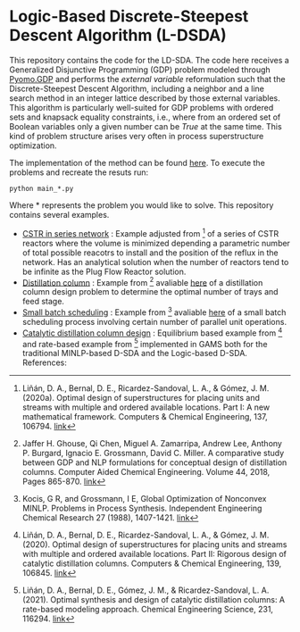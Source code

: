 # Logic-Based Discrete-Steepest Descent Algorithm (L-DSDA)
This repository contains the code for the LD-SDA. The code here receives a Generalized Disjunctive Programming (GDP) problem modeled through [Pyomo.GDP](https://pyomo.readthedocs.io/en/latest/modeling_extensions/gdp/modeling.html) and performs the *external variable* reformulation such that the Discrete-Steepest Descent Algorithm, including a neighbor and a line search method in an integer lattice described by those external variables.
This algorithm is particularly well-suited for GDP problems with ordered sets and knapsack equality constraints, i.e., where from an ordered set of Boolean variables only a given number can be *True* at the same time.
This kind of problem structure arises very often in process superstructure optimization.

The implementation of the method can be found [here](gdp/dsda). To execute the problems and recreate the resuts run:

``python main_*.py``

Where * represents the problem you would like to solve.
This repository contains several examples.
- [CSTR in series network](gdp/cstr) : Example adjusted from [^1] of a series of CSTR reactors where the volume is minimized depending a parametric number of total possible reacotrs to install and the position of the reflux in the network. Has an analytical solution when the number of reactors tend to be infinite as the Plug Flow Reactor solution.
- [Distillation column](gdp/column) : Example from [^2] avaliable [here](https://github.com/grossmann-group/gdplib/tree/master/gdplib/gdp_col) of a distillation column design problem to determine the optimal number of trays and feed stage.
- [Small batch scheduling](gdp/smallbatch) : Example from [^3] avaliable [here](https://www.gams.com/33/gamslib_ml/libhtml/gamslib_batchdes.html) of a small batch scheduling process involving certain number of parallel unit operations.
- [Catalytic distillation column design](catalytic_distillation) : Equilibrium based example from [^4] and rate-based example from [^5] implemented in GAMS both for the traditional MINLP-based D-SDA and the Logic-based D-SDA.
References:
[^1]: Liñán, D. A., Bernal, D. E., Ricardez-Sandoval, L. A., & Gómez, J. M. (2020a). Optimal design of superstructures for placing units and streams with multiple and ordered available locations. Part I: A new mathematical framework. Computers & Chemical Engineering, 137, 106794. [link](https://doi.org/10.1016/j.compchemeng.2020.106794)
[^2]: Jaffer H. Ghouse, Qi Chen, Miguel A. Zamarripa, Andrew Lee, Anthony P. Burgard, Ignacio E. Grossmann, David C. Miller. A comparative study between GDP and NLP formulations for conceptual design of distillation columns. Computer Aided Chemical Engineering. Volume 44, 2018, Pages 865-870. [link](https://doi.org/10.1016/B978-0-444-64241-7.50139-7)
[^3]: Kocis, G R, and Grossmann, I E, Global Optimization of Nonconvex MINLP. Problems in Process Synthesis. Independent Engineering Chemical Research 27 (1988), 1407-1421. [link](https://doi.org/10.1021/ie00080a013)
[^4]: Liñán, D. A., Bernal, D. E., Ricardez-Sandoval, L. A., & Gómez, J. M. (2020). Optimal design of superstructures for placing units and streams with multiple and ordered available locations. Part II: Rigorous design of catalytic distillation columns. Computers & Chemical Engineering, 139, 106845. [link](https://doi.org/10.1016/j.compchemeng.2020.106845)
[^5]: Liñán, D. A., Bernal, D. E., Gómez, J. M., & Ricardez-Sandoval, L. A. (2021). Optimal synthesis and design of catalytic distillation columns: A rate-based modeling approach. Chemical Engineering Science, 231, 116294. [link](https://doi.org/10.1016/j.ces.2020.116294)
